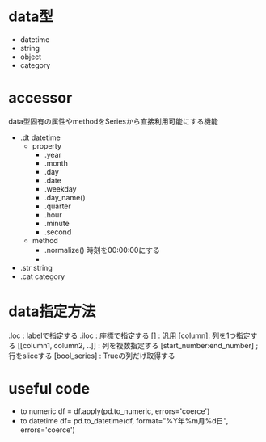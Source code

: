 # data型
- datetime
- string
- object
- category

# accessor
data型固有の属性やmethodをSeriesから直接利用可能にする機能
- .dt
    datetime
    - property
        - .year
        - .month
        - .day
        - .date
        - .weekday
        - .day_name()
        - .quarter
        - .hour
        - .minute
        - .second
    - method
        - .normalize()
            時刻を00:00:00にする
        - 
- .str
    string
- .cat
    category 
# data指定方法
.loc : labelで指定する
.iloc : 座標で指定する
[] : 汎用
    [column]: 列を1つ指定する
    [[column1, column2, ..]] : 列を複数指定する
    [start_number:end_number] ; 行をsliceする
    [bool_series] : Trueの列だけ取得する 
# useful code
- to numeric
    df = df.apply(pd.to_numeric, errors='coerce')
- to datetime
    df= pd.to_datetime(df, format="%Y年%m月%d日", errors='coerce')